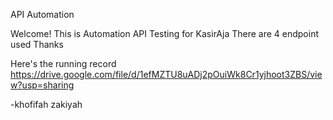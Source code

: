 API Automation 

Welcome!
This is Automation API Testing for KasirAja 
There are 4 endpoint used 
Thanks 

Here's the running record 
https://drive.google.com/file/d/1efMZTU8uADj2pOuiWk8Cr1yjhoot3ZBS/view?usp=sharing 

-khofifah zakiyah
